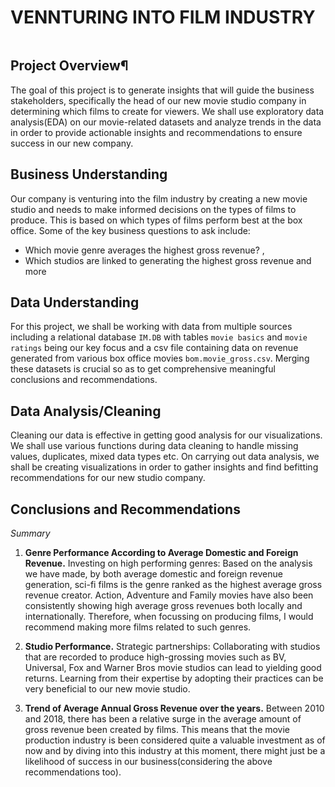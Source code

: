 # VENNTURING INTO FILM INDUSTRY 

<img src="" />

## Project Overview¶
The goal of this project is to generate insights that will guide the business stakeholders, specifically the head of our new movie studio company in determining which films to create for viewers. We shall use exploratory data analysis(EDA) on our movie-related datasets and analyze trends in the data in order to provide actionable insights and recommendations to ensure success in our new company.


## Business Understanding
Our company is venturing into the film industry by creating a new movie studio and needs to make informed decisions on the types of films to produce. This is based on which types of films perform best at the box office. Some of the key business questions to ask include:

* Which movie genre averages the highest gross revenue? ,
* Which studios are linked to generating the highest gross revenue and more

## Data Understanding
For this project, we shall be working with data from multiple sources including a relational database `IM.DB` with tables `movie basics` and `movie ratings` being our key focus and a csv file containing data on revenue generated from various box office movies `bom.movie_gross.csv`. Merging these datasets is crucial so as to get comprehensive meaningful conclusions and recommendations.

## Data Analysis/Cleaning
Cleaning our data is effective in getting good analysis for our visualizations. We shall use various functions during data cleaning to handle missing values, duplicates, mixed data types etc.
On carrying out data analysis, we shall be creating visualizations in order to gather insights and find befitting recommendations for our new studio company.

## Conclusions and Recommendations
_*Summary*_
1. **Genre Performance According to Average Domestic and Foreign Revenue.**
Investing on high performing genres:
Based on the analysis we have made, by both average domestic and foreign revenue generation, sci-fi films is the genre ranked as the highest average gross revenue creator. Action, Adventure and Family movies have also been consistently showing high average gross revenues both locally and internationally. Therefore, when focussing on producing films, I would recommend making more films related to such genres.

2.  **Studio Performance.**
Strategic partnerships:
Collaborating with studios that are recorded to produce high-grossing movies such as BV, Universal, Fox and  Warner Bros movie studios can lead to yielding good returns. Learning from their expertise by adopting their practices can be very beneficial to our new movie studio.

3. **Trend of Average Annual Gross Revenue over the years.**
Between 2010 and 2018, there has been a relative surge in the average amount of gross revenue been created by films. This means that the movie production industry is been considered quite a valuable investment as of now and by diving into this industry at this moment, there might just be a likelihood of success in our business(considering the above recommendations too).